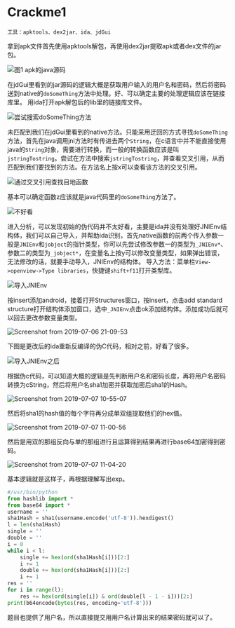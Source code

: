 # Crackme1
`工具：apktools、dex2jar、ida、jdGui`

拿到apk文件首先使用apktools解包，再使用dex2jar提取apk或者dex文件的jar包。

![图1 apk的java源码](_v_images/20190706203010364_359303980.png)

在jdGui里看到的jar源码的逻辑大概是获取用户输入的用户名和密码，然后将密码送到native的`doSomeThing`方法中处理。好、可以确定主要的处理逻辑应该在链接库里。
用ida打开apk解包后的lib里的链接库文件。

![尝试搜索doSomeThing方法](_v_images/20190706203554832_884485408.png)

未匹配到我们在jdGui里看到的native方法。只能采用迂回的方式寻找`doSomeThing`方法，首先在java调用jni方法时有传进去两个`String`，在c语言中并不能直接使用java的`String`对象，需要进行转换，而一般的转换函数应该是叫`jstringTostring`。尝试在方法中搜索`jstringTostring`，并查看交叉引用，从而匹配到我们要找到的方法。在方法名上按x可以查看该方法的交叉引用。

![通过交叉引用查找目地函数](_v_images/20190706204320116_872743561.png)

基本可以确定函数z应该就是java代码里的`doSomeThing`方法了。

![不好看](_v_images/20190706204534024_1017729832.png)

进入分析，可以发现初始的伪代码并不太好看，主要是ida并没有处理好JNIEnv结构体，我们可以自己导入，并帮助ida识别，首先native函数的前两个传入参数一般是`JNIEnv`和`jobject`的指针类型，你可以先尝试修改参数一的类型为`_JNIEnv*`、参数二的类型为`_jobject*`，在变量名上按y可以修改变量类型，如果弹出错误，无法修改的话，就要手动导入，JNIEnv的结构体。
导入方法：菜单栏`View->openview->Type libraries`，快捷键`shift+f11`打开类型库。

![导入JNIEnv](_v_images/20190706210528206_656915496.png)

按insert添加android，接着打开Structures窗口，按insert，点击add standard structure打开结构体添加窗口，选中`_JNIEnv`点击ok添加结构体。添加成功后就可以回去更改参数变量类型。

![Screenshot from 2019-07-06 21-09-53](_v_images/20190707140423796_1046460266.png)

下图是更改后的ida重新反编译的伪C代码，相对之前，好看了很多。

![导入JNIEnv之后](_v_images/20190707105110720_1790614973.png)

根据伪c代码，可以知道大概的逻辑是先判断用户名和密码长度，再将用户名密码转换为cString，然后将用户名sha1加密并获取加密后sha1的Hash。

![Screenshot from 2019-07-07 10-55-07](_v_images/20190707105541037_706053580.png)

然后将sha1的hash值的每个字符再分成单双组提取他们的hex值。

![Screenshot from 2019-07-07 11-00-56](_v_images/20190707110138770_287607665.png)

然后是用双的那组反向与单的那组进行且运算得到结果再进行base64加密得到密码。

![Screenshot from 2019-07-07 11-04-20](_v_images/20190707110446343_1775303007.png)

基本逻辑就是这样子，再根据理解写出exp。

```python
#/usr/bin/python
from hashlib import *
from base64 import *
username = ''
sha1Hash = sha1(username.encode('utf-8')).hexdigest()
l = len(sha1Hash)
single = ''
double = ''
i = 0
while i < l:
    single += hex(ord(sha1Hash[i]))[2:]
    i += 1
    double += hex(ord(sha1Hash[i]))[2:]
    i += 1
res = ''
for i in range(l):
    res += hex(ord(single[i]) & ord(double[l - 1 - i]))[2:]
print(b64encode(bytes(res, encoding='utf-8')))
```
题目也提供了用户名，所以直接提交用用户名计算出来的结果密码就可以了。